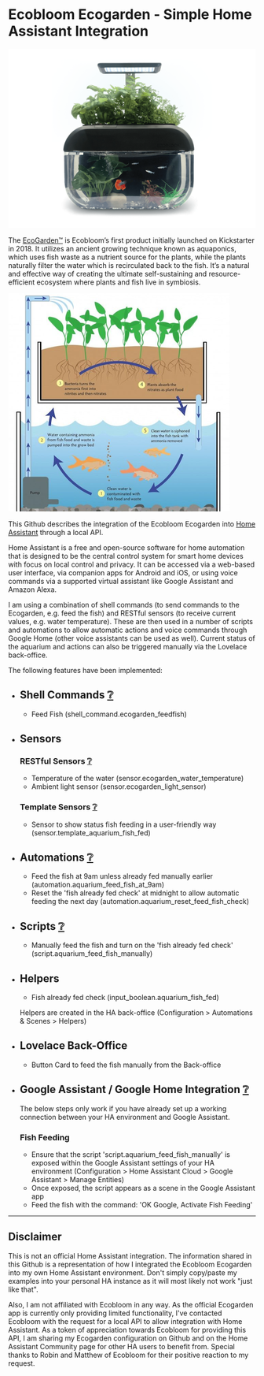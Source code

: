 # Ecobloom Ecogarden - Simple Home Assistant Integration

![Ecobloom Ecogarden](https://raw.githubusercontent.com/farstreet/HA_ecobloom_ecogarden/main/images/ecogarden.png)

The [EcoGarden™](https://ecobloom.se/ecogarden/) is Ecobloom’s first product initially launched on Kickstarter in 2018. It utilizes an ancient growing technique known as aquaponics, which uses fish waste as a nutrient source for the plants, while the plants naturally filter the water which is recirculated back to the fish. It’s a natural and effective way of creating the ultimate self-sustaining and resource-efficient ecosystem where plants and fish live in symbiosis.

![Aquaponics](https://raw.githubusercontent.com/farstreet/HA_ecobloom_ecogarden/main/images/aquaponics.png)

This Github describes the integration of the Ecobloom Ecogarden into [Home Assistant](https://homeassistant.io/) through a local API.

Home Assistant is a free and open-source software for home automation that is designed to be the central control system for smart home devices with focus on local control and privacy. It can be accessed via a web-based user interface, via companion apps for Android and iOS, or using voice commands via a supported virtual assistant like Google Assistant and Amazon Alexa.

I am using a combination of shell commands (to send commands to the Ecogarden, e.g. feed the fish) and RESTful sensors (to receive current values, e.g.  water temperature).   These are then used in a number of scripts and automations to allow automatic actions and voice commands through Google Home (other voice assistants can be used as well).  Current status of the aquarium and actions can also be triggered manually via the Lovelace back-office.   

The following features have been implemented:

  - Shell Commands [:grey_question:](https://www.home-assistant.io/integrations/shell_command/)
    -
    - Feed Fish (shell_command.ecogarden_feedfish)


  - Sensors
    -     
    ### RESTful Sensors [:grey_question:](https://www.home-assistant.io/integrations/sensor.rest/)
    - Temperature of the water (sensor.ecogarden_water_temperature)
    - Ambient light sensor (sensor.ecogarden_light_sensor)
    
     ### Template Sensors [:grey_question:](https://www.home-assistant.io/integrations/template/)
    - Sensor to show status fish feeding in a user-friendly way (sensor.template_aquarium_fish_fed)
 
 
  - Automations [:grey_question:](https://www.home-assistant.io/docs/automation/basics/)
    -     
    - Feed the fish at 9am unless already fed manually earlier (automation.aquarium_feed_fish_at_9am)
    - Reset the 'fish already fed check' at midnight to allow automatic feeding the next day (automation.aquarium_reset_feed_fish_check)

  - Scripts [:grey_question:](https://www.home-assistant.io/integrations/script/)
    -
    - Manually feed the fish and turn on the 'fish already fed check' (script.aquarium_feed_fish_manually)


  - Helpers
    - 
    - Fish already fed check (input_boolean.aquarium_fish_fed)

    Helpers are created in the HA back-office (Configuration > Automations & Scenes > Helpers)
  
  
  - Lovelace Back-Office
    - 
    - Button Card to feed the fish manually from the Back-office
 
 
  - Google Assistant / Google Home Integration [:grey_question:](https://www.home-assistant.io/integrations/google_assistant/)
    - 
    The below steps only work if you have already set up a working connection between your HA environment and Google Assistant.
    
    ### Fish Feeding
    - Ensure that the script 'script.aquarium_feed_fish_manually' is exposed within the Google Assistant settings of your HA environment (Configuration > Home Assistant Cloud > Google Assistant > Manage Entities)
    - Once exposed, the script appears as a scene in the Google Assistant app
    - Feed the fish with the command: 'OK Google, Activate Fish Feeding'


----
## Disclaimer

This is not an official Home Assistant integration.   The information shared in this Github is a representation of how I integrated the Ecobloom Ecogarden into my own Home Assistant environment.   Don't simply copy/paste my examples into your personal HA instance as it will most likely not work "just like that".  

Also, I am not affiliated with Ecobloom in any way.   As the official Ecogarden app is currently only providing limited functionality, I've contacted Ecobloom with the request for a local API to allow integration with Home Assistant.  As a token of appreciation towards Ecobloom for providing this API, I am sharing my Ecogarden configuration on Github and on the Home Assistant Community page for other HA users to benefit from.    Special thanks to Robin and Matthew of Ecobloom for their positive reaction to my request.
